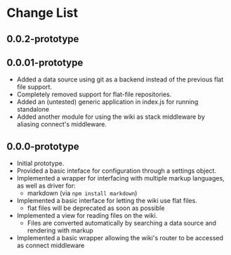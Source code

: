 Change List
===========

0.0.2-prototype
---------------

0.0.01-prototype
----------------
* Added a data source using git as a backend instead of the previous flat file support.
* Completely removed support for flat-file repositories.
* Added an (untested) generic application in index.js for running standalone
* Added another module for using the wiki as stack middleware by aliasing connect's middleware.

0.0.0-prototype
---------------

* Initial prototype.
* Provided a basic inteface for configuration through a settings object.
* Implemented a wrapper for interfacing with multiple markup languages, as well as driver for:
	- markdown (via `npm install markdown`)
* Implemented a basic interface for letting the wiki use flat files.
	- flat files will be deprecated as soon as possible
* Implemented a view for reading files on the wiki.
	- Files are converted automatically by searching a data source and rendering with markup
* Implemented a basic wrapper allowing the wiki's router to be accessed as connect middleware

